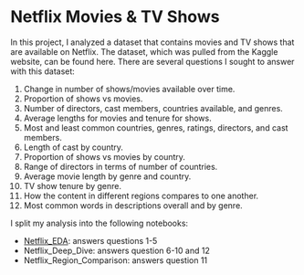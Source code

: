# Netflix Movies & TV Shows

In this project, I analyzed a dataset that contains movies and TV shows that are available on Netflix.  The dataset, which was pulled from the Kaggle website, can be found here.  There are several questions I sought to answer with this dataset:
1. Change in number of shows/movies available over time.
2. Proportion of shows vs movies.
3. Number of directors, cast members, countries available, and genres.
4. Average lengths for movies and tenure for shows.
5. Most and least common countries, genres, ratings, directors, and cast members.
6. Length of cast by country.
7. Proportion of shows vs movies by country.
8. Range of directors in terms of number of countries.
9. Average movie length by genre and country.
10. TV show tenure by genre.
11. How the content in different regions compares to one another.
12. Most common words in descriptions overall and by genre.

I split my analysis into the following notebooks:
- [Netflix_EDA](blob/main/Netflix_EDA.ipynb): answers questions 1-5
- Netflix_Deep_Dive: answers question 6-10 and 12
- Netflix_Region_Comparison: answers question 11
